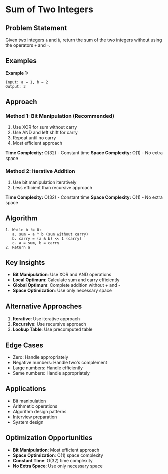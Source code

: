 # Sum of Two Integers

## Problem Statement

Given two integers `a` and `b`, return the sum of the two integers without using the operators `+` and `-`.

## Examples

**Example 1:**
```
Input: a = 1, b = 2
Output: 3
```

## Approach

### Method 1: Bit Manipulation (Recommended)
1. Use XOR for sum without carry
2. Use AND and left shift for carry
3. Repeat until no carry
4. Most efficient approach

**Time Complexity:** O(32) - Constant time
**Space Complexity:** O(1) - No extra space

### Method 2: Iterative Addition
1. Use bit manipulation iteratively
2. Less efficient than recursive approach

**Time Complexity:** O(32) - Constant time
**Space Complexity:** O(1) - No extra space

## Algorithm

```
1. While b != 0:
   a. sum = a ^ b (sum without carry)
   b. carry = (a & b) << 1 (carry)
   c. a = sum, b = carry
2. Return a
```

## Key Insights

- **Bit Manipulation**: Use XOR and AND operations
- **Local Optimum**: Calculate sum and carry efficiently
- **Global Optimum**: Complete addition without + and -
- **Space Optimization**: Use only necessary space

## Alternative Approaches

1. **Iterative**: Use iterative approach
2. **Recursive**: Use recursive approach
3. **Lookup Table**: Use precomputed table

## Edge Cases

- Zero: Handle appropriately
- Negative numbers: Handle two's complement
- Large numbers: Handle efficiently
- Same numbers: Handle appropriately

## Applications

- Bit manipulation
- Arithmetic operations
- Algorithm design patterns
- Interview preparation
- System design

## Optimization Opportunities

- **Bit Manipulation**: Most efficient approach
- **Space Optimization**: O(1) space complexity
- **Constant Time**: O(32) time complexity
- **No Extra Space**: Use only necessary space
